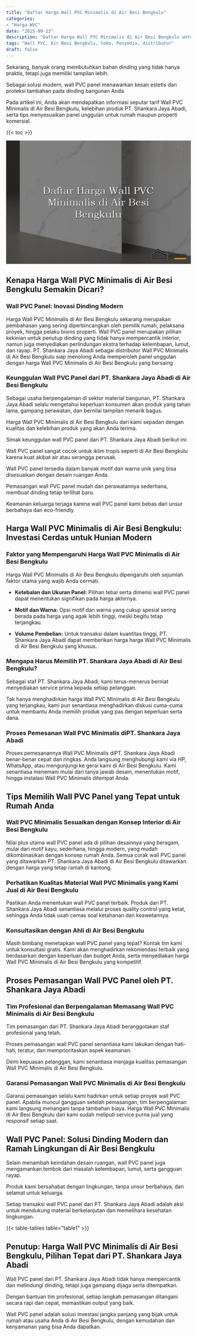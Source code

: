 ```yaml
---
title: "Daftar Harga Wall PVC Minimalis di Air Besi Bengkulu"
categories: 
- "Harga-WVC"
date: "2025-09-13"
description: "Daftar Harga Wall PVC Minimalis di Air Besi Bengkulu untuk hunian, kantor, dan ritel. Material terbaik, beragam motif, warna elegan, dengan servis penempatan oleh tenaga ahli profesional dan garansi resmi!|Jasa distribusi Wall PVC Minimalis di Air Besi Bengkulu untuk kebutuhan rumah, perkantoran, atau ritel, beserta panel berkualitas dan instalasi oleh teknisi profesional serta kepastian resmi.|Alternatif Wall PVC Minimalis di Air Besi Bengkulu yang andal untuk hunian, kantor, dan gerai, dengan material berkualitas dan pemasangan dikerjakan oleh tim ahli serta kepastian resmi.|Distribusi Wall PVC Minimalis di Air Besi Bengkulu bagi hunian, kantor, serta gerai, beserta panel terbaik dan penempatan ditangani oleh teknisi ahli, disertai beserta kepastian resmi.}"
tags: "Wall PVC, Air Besi Bengkulu, toko, Penyedia, distributor"
draft: false
---
```


Sekarang, banyak orang membutuhkan bahan dinding yang tidak hanya praktis, tetapi juga memiliki tampilan lebih.

Sebagai solusi modern, wall PVC panel menawarkan kesan estetis dan proteksi tambahan pada dinding bangunan Anda.

Pada artikel ini, Anda akan mendapatkan informasi seputar tarif Wall PVC Minimalis di Air Besi Bengkulu, kelebihan produk PT. Shankara Jaya Abadi, serta tips menyesuaikan panel unggulan untuk rumah maupun properti komersial.

{{< toc >}}

![Daftar Harga Wall PVC Minimalis di Air Besi Bengkulu](/images/Harga-WVC/Daftar-Harga-Wall-PVC-Minimalis-di-Air-Besi-Bengkulu.png)


## Kenapa Harga Wall PVC Minimalis di Air Besi Bengkulu Semakin Dicari?

### Wall PVC Panel: Inovasi Dinding Modern

Harga Wall PVC Minimalis di Air Besi Bengkulu sekarang merupakan pembahasan yang sering diperbincangkan oleh pemilik rumah, pelaksana proyek, hingga pelaku bisnis properti. Wall PVC panel merupakan pilihan kekinian untuk penutup dinding yang tidak hanya mempercantik interior, namun juga menyediakan perlindungan ekstra terhadap kelembapan, lumut, dan rayap. PT. Shankara Jaya Abadi sebagai distributor Wall PVC Minimalis di Air Besi Bengkulu siap menolong Anda memperoleh panel unggulan dengan harga Wall PVC Minimalis di Air Besi Bengkulu yang bersaing

### Keunggulan Wall PVC Panel dari PT. Shankara Jaya Abadi di Air Besi Bengkulu

Sebagai usaha berpengalaman di sektor material bangunan, PT. Shankara Jaya Abadi selalu mengetahui keperluan konsumen akan produk yang tahan lama, gampang perawatan, dan bernilai tampilan menarik bagus.

Harga Wall PVC Minimalis di Air Besi Bengkulu dari kami sepadan dengan kualitas dan kelebihan produk yang akan Anda terima.

Simak keunggulan wall PVC panel dari PT. Shankara Jaya Abadi berikut ini:

Wall PVC panel sangat cocok untuk iklim tropis seperti di Air Besi Bengkulu karena kuat akibat air atau serangga perusak.

Wall PVC panel tersedia dalam banyak motif dan warna unik yang bisa disesuaikan dengan desain ruangan Anda.

Pemasangan wall PVC panel mudah dan perawatannya sederhana, membuat dinding tetap terlihat baru.

Keamanan keluarga terjaga karena wall PVC panel kami bebas dari unsur berbahaya dan eco-friendly.

## Harga Wall PVC Minimalis di Air Besi Bengkulu: Investasi Cerdas untuk Hunian Modern

### Faktor yang Mempengaruhi Harga Wall PVC Minimalis di Air Besi Bengkulu

Harga Wall PVC Minimalis di Air Besi Bengkulu dipengaruhi oleh sejumlah faktor utama yang wajib Anda cermati.

- **Ketebalan dan Ukuran Panel:** Pilihan tebal serta dimensi wall PVC panel dapat menentukan signifikan pada harga akhirnya.

- **Motif dan Warna:** Opsi motif dan warna yang cukup spesial sering berada pada harga yang agak lebih tinggi, meski begitu tetap terjangkau.

- **Volume Pembelian:** Untuk transaksi dalam kuantitas tinggi, PT. Shankara Jaya Abadi dapat memberikan harga harga Wall PVC Minimalis di Air Besi Bengkulu yang khusus.

### Mengapa Harus Memilih PT. Shankara Jaya Abadi di Air Besi Bengkulu?

Sebagai staf PT. Shankara Jaya Abadi, kami terus-menerus berniat menyediakan service prima kepada setiap pelanggan.

Tak hanya menghadirkan harga Wall PVC Minimalis di Air Besi Bengkulu yang terjangkau, kami pun senantiasa menghadirkan diskusi cuma-cuma untuk membantu Anda memilih produk yang pas dengan keperluan serta dana.

### Proses Pemesanan Wall PVC Minimalis diPT. Shankara Jaya Abadi

Proses pemesanannya Wall PVC Minimalis diPT. Shankara Jaya Abadi benar-benar cepat dan ringkas. Anda langsung menghubungi kami via HP, WhatsApp, atau mengunjungi ke gerai kami di Air Besi Bengkulu. Kami senantiasa menemani mulai dari tanya jawab desain, menentukan motif, hingga instalasi Wall PVC Minimalis ditempat Anda.

## Tips Memilih Wall PVC Panel yang Tepat untuk Rumah Anda

### Wall PVC Minimalis Sesuaikan dengan Konsep Interior di Air Besi Bengkulu

Nilai plus utama wall PVC panel ada di pilihan desainnya yang beragam, mulai dari motif kayu, sederhana, hingga modern, yang mudah dikombinasikan dengan konsep rumah Anda. Semua corak wall PVC panel yang ditawarkan PT. Shankara Jaya Abadi di Air Besi Bengkulu ditawarkan dengan harga yang tetap ramah di kantong.

### Perhatikan Kualitas Material Wall PVC Minimalis yang Kami Jual di Air Besi Bengkulu

Pastikan Anda menentukan wall PVC panel terbaik. Produk dari PT. Shankara Jaya Abadi senantiasa melalui proses quality control yang ketat, sehingga Anda tidak usah cemas soal ketahanan dan keawetannya.

### Konsultasikan dengan Ahli di Air Besi Bengkulu

Masih bimbang menetapkan wall PVC panel yang tepat? Kontak tim kami untuk konsultasi gratis. Kami akan menghadirkan rekomendasi terbaik yang berdasarkan dengan keperluan dan budget Anda, serta menyediakan harga Wall PVC Minimalis di Air Besi Bengkulu yang kompetitif.

## Proses Pemasangan Wall PVC Panel oleh PT. Shankara Jaya Abadi

### Tim Profesional dan Berpengalaman Memasang Wall PVC Minimalis di Air Besi Bengkulu

Tim pemasangan dari PT. Shankara Jaya Abadi beranggotakan staf profesional yang telah.

Proses pemasangan wall PVC panel senantiasa kami lakukan dengan hati-hati, teratur, dan memprioritaskan aspek keamanan.

Demi kepuasan pelanggan, kami senantiasa menjaga kualitas pemasangan Wall PVC Minimalis di Air Besi Bengkulu.

### Garansi Pemasangan Wall PVC Minimalis di Air Besi Bengkulu

Garansi pemasangan selalu kami hadirkan untuk setiap proyek wall PVC panel. Apabila muncul gangguan setelah pemasangan, tim berpengalaman kami langsung menangani tanpa tambahan biaya. Harga Wall PVC Minimalis di Air Besi Bengkulu dari kami sudah meliputi service purna jual yang responsif setiap saat.

## Wall PVC Panel: Solusi Dinding Modern dan Ramah Lingkungan di Air Besi Bengkulu

Selain menambah keindahan desain ruangan, wall PVC panel juga mengamankan tembok dari masalah kelembapan, lumut, serta gangguan rayap.

Produk kami bersahabat dengan lingkungan, tanpa unsur berbahaya, dan selamat untuk keluarga.

Setiap transaksi wall PVC panel dari PT. Shankara Jaya Abadi adalah aksi untuk mendukung material berkelanjutan dan memelihara kesehatan lingkungan.

{{< table-tables table="table1" >}}

## Penutup: Harga Wall PVC Minimalis di Air Besi Bengkulu, Pilihan Tepat dari PT. Shankara Jaya Abadi

Wall PVC panel dari PT. Shankara Jaya Abadi tidak hanya mempercantik dan melindungi dinding, tetapi juga gampang dijaga serta ditempatkan.

Dengan bantuan tim profesional, setiap langkah pemasangan ditangani secara rapi dan cepat, memastikan output yang baik.

Wall PVC panel adalah solusi investasi jangka panjang yang bijak untuk rumah atau usaha Anda di Air Besi Bengkulu, dengan kemudahan dan kenyamanan yang bisa Anda dapatkan.